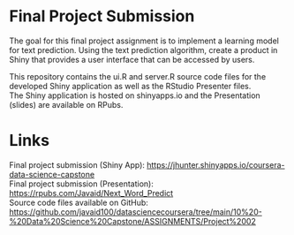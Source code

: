 # Final Project Submission

The goal for this final project assignment is to implement a learning model for text prediction. Using the text prediction algorithm, create a product in Shiny that provides a 
user interface that can be accessed by users.

This repository contains the ui.R and server.R source code files for the developed Shiny application as well as the RStudio Presenter files. <br />
The Shiny application is hosted on shinyapps.io and the Presentation (slides) are available on RPubs.

# Links
Final project submission (Shiny App): https://jhunter.shinyapps.io/coursera-data-science-capstone        <br />
Final project submission (Presentation): https://rpubs.com/Javaid/Next_Word_Predict    <br />
Source code files available on GitHub: https://github.com/javaid100/datasciencecoursera/tree/main/10%20-%20Data%20Science%20Capstone/ASSIGNMENTS/Project%2002   
